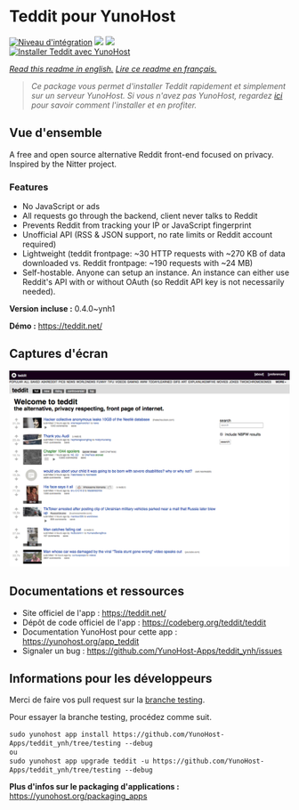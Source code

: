# Teddit pour YunoHost

[![Niveau d'intégration](https://dash.yunohost.org/integration/teddit.svg)](https://dash.yunohost.org/appci/app/teddit) ![](https://ci-apps.yunohost.org/ci/badges/teddit.status.svg) ![](https://ci-apps.yunohost.org/ci/badges/teddit.maintain.svg)  
[![Installer Teddit avec YunoHost](https://install-app.yunohost.org/install-with-yunohost.svg)](https://install-app.yunohost.org/?app=teddit)

*[Read this readme in english.](./README.md)*
*[Lire ce readme en français.](./README_fr.md)*

> *Ce package vous permet d'installer Teddit rapidement et simplement sur un serveur YunoHost.
Si vous n'avez pas YunoHost, regardez [ici](https://yunohost.org/#/install) pour savoir comment l'installer et en profiter.*

## Vue d'ensemble

A free and open source alternative Reddit front-end focused on privacy. Inspired by the Nitter project.

### Features

- No JavaScript or ads
- All requests go through the backend, client never talks to Reddit
- Prevents Reddit from tracking your IP or JavaScript fingerprint
- Unofficial API (RSS & JSON support, no rate limits or Reddit account required)
- Lightweight (teddit frontpage: ~30 HTTP requests with ~270 KB of data downloaded vs. Reddit frontpage: ~190 requests with ~24 MB)
- Self-hostable. Anyone can setup an instance. An instance can either use Reddit's API with or without OAuth (so Reddit API key is not necessarily needed).


**Version incluse :** 0.4.0~ynh1

**Démo :** https://teddit.net/

## Captures d'écran

![](./doc/screenshots/screenshot.png)

## Documentations et ressources

* Site officiel de l'app : https://teddit.net/
* Dépôt de code officiel de l'app : https://codeberg.org/teddit/teddit
* Documentation YunoHost pour cette app : https://yunohost.org/app_teddit
* Signaler un bug : https://github.com/YunoHost-Apps/teddit_ynh/issues

## Informations pour les développeurs

Merci de faire vos pull request sur la [branche testing](https://github.com/YunoHost-Apps/teddit_ynh/tree/testing).

Pour essayer la branche testing, procédez comme suit.
```
sudo yunohost app install https://github.com/YunoHost-Apps/teddit_ynh/tree/testing --debug
ou
sudo yunohost app upgrade teddit -u https://github.com/YunoHost-Apps/teddit_ynh/tree/testing --debug
```

**Plus d'infos sur le packaging d'applications :** https://yunohost.org/packaging_apps